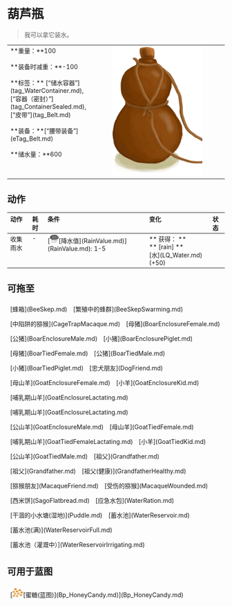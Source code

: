 # 葫芦瓶  
> 我可以拿它装水。  
  
<table class="table table-bordered" data-toggle="table" ><tbody><tr ><td  style="width:80%;text-align:left;vertical-align:top;"  >**重量：**100<br><br>**装备时减重：**-100<br><br>**标签：**	[“储水容器”](tag_WaterContainer.md), [“容器（密封）”](tag_ContainerSealed.md), [“皮带”](tag_Belt.md)<br><br>**装备：**[“腰带装备”](eTag_Belt.md)<br><br>**储水量：**600</td><td  style="width:20%;text-align:left;vertical-align:top;"  ><div style="width:300px;display:inline-block;text-align:center"><img decoding="async" src="../wiki/Sprite/GourdBottle.png" href="a.md" style="max-width:300px;max-height:300px;"></div></td></tr></tbody></tbody></table>  
  
## 动作  
<table class="table table-bordered" data-toggle="table" ><thead><tr ><th  style="text-align:left;vertical-align:top;"  >动作</th><th  style="text-align:left;vertical-align:top;"  data-sortable="true"  >耗时</th><th  style="text-align:left;vertical-align:top;"  >条件</th><th  style="text-align:left;vertical-align:top;"  >变化</th><th  style="text-align:left;vertical-align:top;"  data-sortable="true"  >状态</th></tr></thead><tr ><td  style="text-align:left;vertical-align:top;"  >收集雨水<br></td><td  style="text-align:left;vertical-align:top;"  >-</td><td  style="text-align:left;vertical-align:top;"  >[<div style="width:20px;display:inline-block;text-align:center"><img decoding="async" src="../wiki/Sprite/RainLight.png" href="a.md" style="max-width:20px;max-height:20px;"></div>[降水值](RainValue.md)](RainValue.md): 1-5</td><td  style="text-align:left;vertical-align:top;"  >** 获得： **<br>** [rain]  **<br>[水](LQ_Water.md)(+50)<br></td><td  style="text-align:left;vertical-align:top;"  ></td></tr></tbody></table>  
  
## 可拖至  
<div style="display:table"><div style="display:inline-block;padding:7px;margin:7px;border-left:none;border-right:none;text-align:left;min-width:100px;min-height:0px;margin: auto;">[蜂箱](BeeSkep.md)</div><div style="display:inline-block;padding:7px;margin:7px;border-left:none;border-right:none;text-align:left;min-width:100px;min-height:0px;margin: auto;">[繁殖中的蜂群](BeeSkepSwarming.md)</div><div style="display:inline-block;padding:7px;margin:7px;border-left:none;border-right:none;text-align:left;min-width:100px;min-height:0px;margin: auto;">[中陷阱的猕猴](CageTrapMacaque.md)</div><div style="display:inline-block;padding:7px;margin:7px;border-left:none;border-right:none;text-align:left;min-width:100px;min-height:0px;margin: auto;">[母猪](BoarEnclosureFemale.md)</div><div style="display:inline-block;padding:7px;margin:7px;border-left:none;border-right:none;text-align:left;min-width:100px;min-height:0px;margin: auto;">[公猪](BoarEnclosureMale.md)</div><div style="display:inline-block;padding:7px;margin:7px;border-left:none;border-right:none;text-align:left;min-width:100px;min-height:0px;margin: auto;">[小猪](BoarEnclosurePiglet.md)</div><div style="display:inline-block;padding:7px;margin:7px;border-left:none;border-right:none;text-align:left;min-width:100px;min-height:0px;margin: auto;">[母猪](BoarTiedFemale.md)</div><div style="display:inline-block;padding:7px;margin:7px;border-left:none;border-right:none;text-align:left;min-width:100px;min-height:0px;margin: auto;">[公猪](BoarTiedMale.md)</div><div style="display:inline-block;padding:7px;margin:7px;border-left:none;border-right:none;text-align:left;min-width:100px;min-height:0px;margin: auto;">[小猪](BoarTiedPiglet.md)</div><div style="display:inline-block;padding:7px;margin:7px;border-left:none;border-right:none;text-align:left;min-width:100px;min-height:0px;margin: auto;">[忠犬朋友](DogFriend.md)</div><div style="display:inline-block;padding:7px;margin:7px;border-left:none;border-right:none;text-align:left;min-width:100px;min-height:0px;margin: auto;">[母山羊](GoatEnclosureFemale.md)</div><div style="display:inline-block;padding:7px;margin:7px;border-left:none;border-right:none;text-align:left;min-width:100px;min-height:0px;margin: auto;">[小羊](GoatEnclosureKid.md)</div><div style="display:inline-block;padding:7px;margin:7px;border-left:none;border-right:none;text-align:left;min-width:100px;min-height:0px;margin: auto;">[哺乳期山羊](GoatEnclosureLactating.md)</div><div style="display:inline-block;padding:7px;margin:7px;border-left:none;border-right:none;text-align:left;min-width:100px;min-height:0px;margin: auto;">[哺乳期山羊](GoatEnclosureLactating.md)</div><div style="display:inline-block;padding:7px;margin:7px;border-left:none;border-right:none;text-align:left;min-width:100px;min-height:0px;margin: auto;">[公山羊](GoatEnclosureMale.md)</div><div style="display:inline-block;padding:7px;margin:7px;border-left:none;border-right:none;text-align:left;min-width:100px;min-height:0px;margin: auto;">[母山羊](GoatTiedFemale.md)</div><div style="display:inline-block;padding:7px;margin:7px;border-left:none;border-right:none;text-align:left;min-width:100px;min-height:0px;margin: auto;">[哺乳期山羊](GoatTiedFemaleLactating.md)</div><div style="display:inline-block;padding:7px;margin:7px;border-left:none;border-right:none;text-align:left;min-width:100px;min-height:0px;margin: auto;">[小羊](GoatTiedKid.md)</div><div style="display:inline-block;padding:7px;margin:7px;border-left:none;border-right:none;text-align:left;min-width:100px;min-height:0px;margin: auto;">[公山羊](GoatTiedMale.md)</div><div style="display:inline-block;padding:7px;margin:7px;border-left:none;border-right:none;text-align:left;min-width:100px;min-height:0px;margin: auto;">[祖父](Grandfather.md)</div><div style="display:inline-block;padding:7px;margin:7px;border-left:none;border-right:none;text-align:left;min-width:100px;min-height:0px;margin: auto;">[祖父](Grandfather.md)</div><div style="display:inline-block;padding:7px;margin:7px;border-left:none;border-right:none;text-align:left;min-width:100px;min-height:0px;margin: auto;">[祖父(健康)](GrandfatherHealthy.md)</div><div style="display:inline-block;padding:7px;margin:7px;border-left:none;border-right:none;text-align:left;min-width:100px;min-height:0px;margin: auto;">[猕猴朋友](MacaqueFriend.md)</div><div style="display:inline-block;padding:7px;margin:7px;border-left:none;border-right:none;text-align:left;min-width:100px;min-height:0px;margin: auto;">[受伤的猕猴](MacaqueWounded.md)</div><div style="display:inline-block;padding:7px;margin:7px;border-left:none;border-right:none;text-align:left;min-width:100px;min-height:0px;margin: auto;">[西米饼](SagoFlatbread.md)</div><div style="display:inline-block;padding:7px;margin:7px;border-left:none;border-right:none;text-align:left;min-width:100px;min-height:0px;margin: auto;">[应急水包](WaterRation.md)</div><div style="display:inline-block;padding:7px;margin:7px;border-left:none;border-right:none;text-align:left;min-width:100px;min-height:0px;margin: auto;">[干涸的小水塘(湿地)](Puddle.md)</div><div style="display:inline-block;padding:7px;margin:7px;border-left:none;border-right:none;text-align:left;min-width:100px;min-height:0px;margin: auto;">[蓄水池](WaterReservoir.md)</div><div style="display:inline-block;padding:7px;margin:7px;border-left:none;border-right:none;text-align:left;min-width:100px;min-height:0px;margin: auto;">[蓄水池(满)](WaterReservoirFull.md)</div><div style="display:inline-block;padding:7px;margin:7px;border-left:none;border-right:none;text-align:left;min-width:100px;min-height:0px;margin: auto;">[蓄水池（灌溉中）](WaterReservoirIrrigating.md)</div></div>  
  
## 可用于蓝图  
<div style="display:table"><div style="display:inline-block;padding:7px;margin:7px;border-left:none;border-right:none;text-align:left;min-width:100px;min-height:0px;margin: auto;">[<div style="width:25px;display:inline-block;text-align:center"><img decoding="async" src="../wiki/Sprite/BeeHoneyCandy.png" href="a.md" style="max-width:25px;max-height:25px;"></div>[蜜糖(蓝图)](Bp_HoneyCandy.md)](Bp_HoneyCandy.md)</div></div>  
  
  


<script>document.title="葫芦瓶 - 卡牌生存百科 Card Survival Wiki";</script>